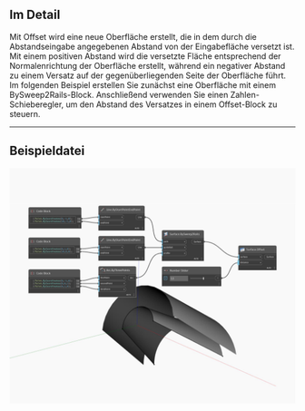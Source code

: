 ## Im Detail
Mit Offset wird eine neue Oberfläche erstellt, die in dem durch die Abstandseingabe angegebenen Abstand von der Eingabefläche versetzt ist. Mit einem positiven Abstand wird die versetzte Fläche entsprechend der Normalenrichtung der Oberfläche erstellt, während ein negativer Abstand zu einem Versatz auf der gegenüberliegenden Seite der Oberfläche führt. Im folgenden Beispiel erstellen Sie zunächst eine Oberfläche mit einem BySweep2Rails-Block. Anschließend verwenden Sie einen Zahlen-Schieberegler, um den Abstand des Versatzes in einem Offset-Block zu steuern.
___
## Beispieldatei

![Offset](./Autodesk.DesignScript.Geometry.Surface.Offset_img.jpg)

